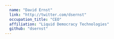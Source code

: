 ```yaml
---
  name: "David Ernst"
  link: "http://twitter.com/dsernst"
  occupation_title: "CEO"
  affiliation: "Liquid Democracy Technologies"
  github: "dsernst"
---
```

